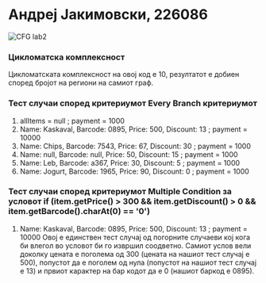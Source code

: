 # Андреј Јакимовски, 226086
![CFG lab2](https://github.com/AndrejJakim/SI_2024_lab2_226086/assets/139021668/0c117954-129a-440f-a8b4-316a88bd627c)
### Цикломатска комплексност 
Цикломатската комплексност на овој код е 10, резултатот е добиен според бројот на региони на самиот граф.
### Тест случаи според критериумот Every Branch критериумот  
1. allItems = null ; payment = 1000
2. Name: Kaskaval, Barcode: 0895, Price: 500, Discount: 13 ; payment = 10000
3. Name: Chips, Barcode: 7543, Price: 67, Discount: 30 ; payment = 1000
4. Name: null, Barcode: null, Price: 50, Discount: 15 ; payment = 1000
5. Name: Leb, Barcode: a367, Price: 30, Discount: 5 ; payment = 1000
6. Name: Jogurt, Barcode: 1965, Price: 90, Discount: 0 ; payment = 1000
### Тест случаи според критериумот Multiple Condition за условот if (item.getPrice() > 300 && item.getDiscount() > 0 && item.getBarcode().charAt(0) == '0')
1. Name: Kaskaval, Barcode: 0895, Price: 500, Discount: 13 ; payment = 10000
Овој е единствен тест случај од погорните случаеви кој кога би влегол во условот би го извршил соодветно. Самиот услов вели доколку цената е поголема од 300 (цената на нашиот тест случај е 500), попустот да е поголем од нула (попустот на нашиот тест случај е 13) и првиот карактер на бар кодот да е 0 (нашиот баркод е 0895).
